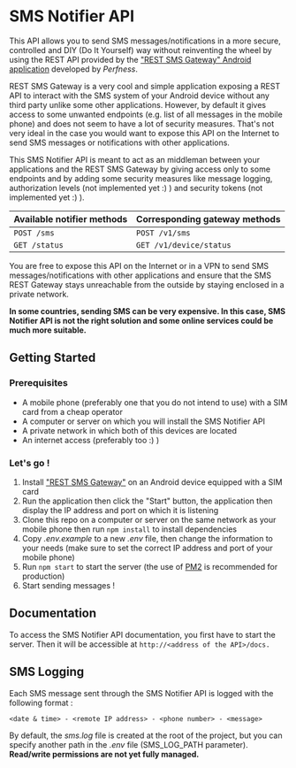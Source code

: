 # SMS Notifier API

This API allows you to send SMS messages/notifications in a more secure, controlled and DIY (Do It Yourself) way without reinventing the wheel by using the REST API provided by the ["REST SMS Gateway" Android application](https://play.google.com/store/apps/details?id=com.perfness.smsgateway.rest) developed by *Perfness*.

REST SMS Gateway is a very cool and simple application exposing a REST API to interact with the SMS system of your Android device without any third party unlike some other applications. However, by default it gives access to some unwanted endpoints (e.g. list of all messages in the mobile phone) and does not seem to have a lot of security measures. That's not very ideal in the case you would want to expose this API on the Internet to send SMS messages or notifications with other applications.

This SMS Notifier API is meant to act as an middleman between your applications and the REST SMS Gateway by giving access only to some endpoints and by adding some security measures like message logging, authorization levels (not implemented yet :) ) and security tokens (not implemented yet :) ).

| Available notifier methods | Corresponding gateway methods |
|-----------------|-------------------------------|
|`POST /sms` | `POST /v1/sms` |
|`GET /status` | `GET /v1/device/status` |

You are free to expose this API on the Internet or in a VPN to send SMS messages/notifications with other applications and ensure that the SMS REST Gateway stays unreachable from the outside by staying enclosed in a private network.

**In some countries, sending SMS can be very expensive. In this case, SMS Notifier API is not the right solution and some online services could be much more suitable.**

## Getting Started

### Prerequisites
* A mobile phone (preferably one that you do not intend to use) with a SIM card from a cheap operator
* A computer or server on which you will install the SMS Notifier API
* A private network in which both of this devices are located
* An internet access (preferably too :) )

### Let's go !

1. Install ["REST SMS Gateway"](https://play.google.com/store/apps/details?id=com.perfness.smsgateway.rest) on an Android device equipped with a SIM card
2. Run the application then click the "Start" button, the application then display the IP address and port on which it is listening
3. Clone this repo on a computer or server on the same network as your mobile phone then run ```npm install``` to install dependencies
4. Copy *.env.example* to a new *.env* file, then change the information to your needs (make sure to set the correct IP address and port of your mobile phone)
5. Run ```npm start``` to start the server (the use of [PM2](http://pm2.keymetrics.io/) is recommended for production)
6. Start sending messages !

## Documentation
To access the SMS Notifier API documentation, you first have to start the server. Then it will be accessible at ```http://<address of the API>/docs.```

## SMS Logging
Each SMS message sent through the SMS Notifier API is logged with the following format : 

```
<date & time> - <remote IP address> - <phone number> - <message>
```

By default, the *sms.log* file is created at the root of the project, but you can specify another path in the *.env* file (SMS_LOG_PATH parameter). **Read/write permissions are not yet fully managed.**

